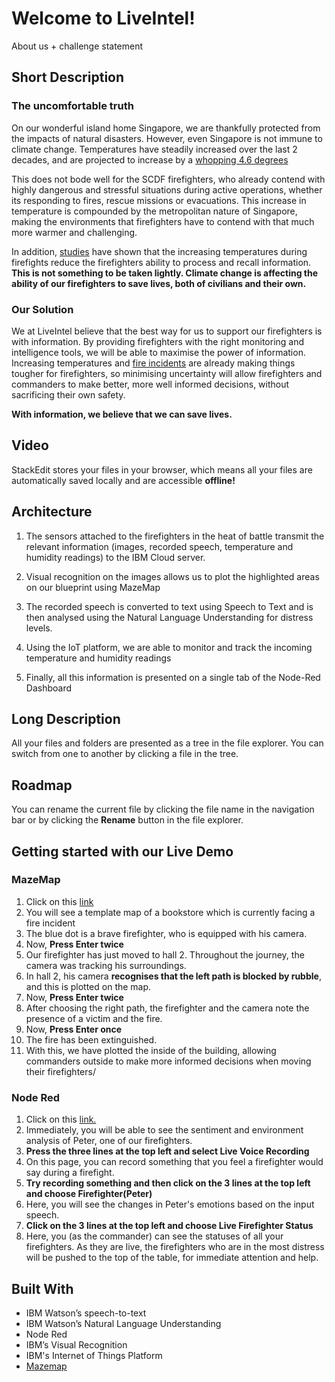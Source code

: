 # Welcome to LiveIntel!
About us + challenge statement

## Short Description
### The uncomfortable truth
On our wonderful island home Singapore, we are thankfully protected from the impacts of natural disasters. However, even Singapore is not immune to climate change. Temperatures have steadily increased over the last 2 decades, and are projected to increase by a [whopping 4.6 degrees](https://www.nccs.gov.sg/singapores-climate-action/impact-of-climate-change-in-singapore/) 

 This does not bode well for the SCDF firefighters, who already contend with highly dangerous and stressful situations during active operations, whether its responding to fires, rescue missions or evacuations. This increase in temperature is compounded by the metropolitan nature of Singapore, making the environments that firefighters have to contend with that much more warmer and challenging. 

In addition, [studies](https://www.ncbi.nlm.nih.gov/pmc/articles/PMC5715452/) have shown that the increasing temperatures during firefights reduce the firefighters ability to process and recall information.  **This is not something to be taken lightly. Climate change is affecting the ability of our firefighters to save lives, both of civilians and their own.**

### Our Solution
We at LiveIntel believe that the best way for us to support our firefighters is with information. By providing firefighters with the right monitoring and intelligence tools, we will be able to maximise the power of information. Increasing temperatures and [fire incidents](https://www.scdf.gov.sg/docs/default-source/scdf-library/amb-fire-inspection-statistics/scdf-annual-statistics-2019.pdf) are already making things tougher for firefighters, so minimising uncertainty will allow firefighters and commanders to make better, more well informed decisions, without sacrificing their own safety. 

**With information, we believe that we can save lives.**


## Video

StackEdit stores your files in your browser, which means all your files are automatically saved locally and are accessible **offline!**

## Architecture 
 1. The sensors attached to the firefighters in the heat of battle transmit the relevant information (images, recorded speech, temperature and humidity readings) to the IBM Cloud server.
 
 2. Visual recognition on the images allows us to plot the highlighted areas on our blueprint using MazeMap
 3. The recorded speech is converted to text using Speech to Text and is then analysed using the Natural Language Understanding for distress levels. 
 4. Using the IoT platform, we are able to monitor and track the incoming temperature and humidity readings
 5. Finally, all this information is presented on a single tab of the Node-Red Dashboard



## Long Description

All your files and folders are presented as a tree in the file explorer. You can switch from one to another by clicking a file in the tree.

## Roadmap

You can rename the current file by clicking the file name in the navigation bar or by clicking the **Rename** button in the file explorer.

## Getting started with our Live Demo

### MazeMap
 1. Click on this [link](https://tishyakhanna97.github.io/ibm_hack/)
 2. You will see a template map of a bookstore which is currently facing a fire incident
 3. The blue dot is a brave firefighter, who is equipped with his camera. 
 4. Now, **Press Enter twice**
 5. Our firefighter has just moved to hall 2. Throughout the journey, the camera was tracking his surroundings.
 6. In hall 2, his camera **recognises that the left path is blocked by rubble**, and this is plotted on the map.
 7. Now, **Press Enter twice**
 8. After choosing the right path, the firefighter and the camera note the presence of a victim and the fire.
 9. Now, **Press Enter once**
 10. The fire has been extinguished.
 11. With this, we have plotted the inside of the building, allowing commanders outside to make more informed decisions when moving their firefighters/
 
### Node Red
 1. Click on this [link.](https://node-red-paqpj.mybluemix.net/ui/#!/1?socketid=voWzvcUAlTyvbrFgAAA4)
 2. Immediately, you will be able to see the sentiment and environment analysis of Peter, one of our firefighters.
 3. **Press the three lines at the top left and select Live Voice Recording**
 4. On this page, you can record something that you feel a firefighter would say during a firefight.
 5. **Try recording something and then click on the 3 lines at the top left and choose Firefighter(Peter)**
 6. Here, you will see the changes in Peter's emotions based on the input speech.
 7. **Click on the 3 lines at the top left and choose Live Firefighter Status**
 8. Here, you (as the commander) can see the statuses of all your firefighters. As they are live, the firefighters who are in the most distress will be pushed to the top of the table, for immediate attention and help.




## Built With

 - IBM Watson’s speech-to-text
 - IBM Watson’s Natural Language Understanding
 - Node Red
 - IBM’s Visual Recognition
 - IBM's Internet of Things Platform
 - [Mazemap](https://www.mazemap.com/)
